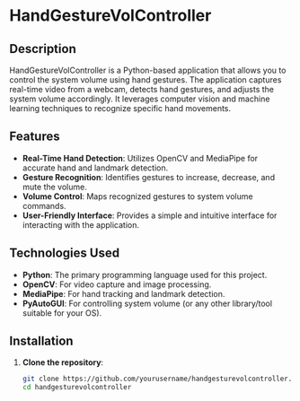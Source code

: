 # HandGestureVolController

## Description

HandGestureVolController is a Python-based application that allows you to control the system volume using hand gestures. The application captures real-time video from a webcam, detects hand gestures, and adjusts the system volume accordingly. It leverages computer vision and machine learning techniques to recognize specific hand movements.

## Features

- **Real-Time Hand Detection**: Utilizes OpenCV and MediaPipe for accurate hand and landmark detection.
- **Gesture Recognition**: Identifies gestures to increase, decrease, and mute the volume.
- **Volume Control**: Maps recognized gestures to system volume commands.
- **User-Friendly Interface**: Provides a simple and intuitive interface for interacting with the application.

## Technologies Used

- **Python**: The primary programming language used for this project.
- **OpenCV**: For video capture and image processing.
- **MediaPipe**: For hand tracking and landmark detection.
- **PyAutoGUI**: For controlling system volume (or any other library/tool suitable for your OS).

## Installation

1. **Clone the repository**:
   ```sh
   git clone https://github.com/yourusername/handgesturevolcontroller.git
   cd handgesturevolcontroller

